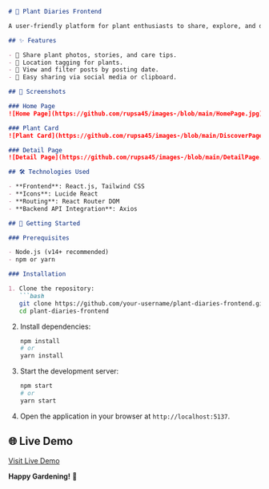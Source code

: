 



```markdown
# 🌱 Plant Diaries Frontend

A user-friendly platform for plant enthusiasts to share, explore, and document their plant journeys. Built using **React.js** and **Tailwind CSS**, this application offers a visually appealing and interactive interface.

## ✨ Features

- 🌿 Share plant photos, stories, and care tips.
- 📍 Location tagging for plants.
- 📆 View and filter posts by posting date.
- 🔗 Easy sharing via social media or clipboard.

## 📸 Screenshots

### Home Page
![Home Page](https://github.com/rupsa45/images-/blob/main/HomePage.jpg)

### Plant Card
![Plant Card](https://github.com/rupsa45/images-/blob/main/DiscoverPage.png)

### Detail Page
![Detail Page](https://github.com/rupsa45/images-/blob/main/DetailPage.png)

## 🛠️ Technologies Used

- **Frontend**: React.js, Tailwind CSS
- **Icons**: Lucide React
- **Routing**: React Router DOM
- **Backend API Integration**: Axios

## 🚀 Getting Started

### Prerequisites

- Node.js (v14+ recommended)
- npm or yarn

### Installation

1. Clone the repository:
   ```bash
   git clone https://github.com/your-username/plant-diaries-frontend.git
   cd plant-diaries-frontend
   ```

2. Install dependencies:
   ```bash
   npm install
   # or
   yarn install
   ```

3. Start the development server:
   ```bash
   npm start
   # or
   yarn start
   ```

4. Open the application in your browser at `http://localhost:5137`.

## 🌐 Live Demo

[Visit Live Demo](#https://plant-diaries-frontend.vercel.app/)  




**Happy Gardening!** 🌿
